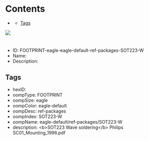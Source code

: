 



Contents
========

* [](#)
	* [Tags](#tags)
  
![][im]
# 

- ID: FOOTPRINT-eagle-eagle-default-ref-packages-SOT223-W
- Name: 
- Description: 

## Tags

- hexID: 
- oompType: FOOTPRINT
- oompSize: eagle
- oompColor: eagle-default
- oompDesc: ref-packages
- oompIndex: SOT223-W
- oompName: eagle-default/ref-packages/SOT223-W
- description: &lt;b&gt;SOT223 Wave soldering&lt;/b&gt; Philips SC01_Mounting_1996.pdf



[im]: image.png
